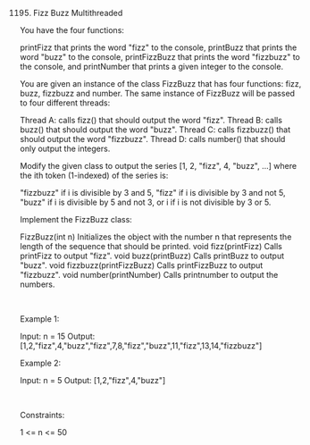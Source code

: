 1195. Fizz Buzz Multithreaded

You have the four functions:

printFizz that prints the word "fizz" to the console,
printBuzz that prints the word "buzz" to the console,
printFizzBuzz that prints the word "fizzbuzz" to the console, and
printNumber that prints a given integer to the console.

You are given an instance of the class FizzBuzz that has four functions: fizz, buzz, fizzbuzz and number. The same instance of FizzBuzz will be passed to four different threads:

Thread A: calls fizz() that should output the word "fizz".
Thread B: calls buzz() that should output the word "buzz".
Thread C: calls fizzbuzz() that should output the word "fizzbuzz".
Thread D: calls number() that should only output the integers.

Modify the given class to output the series [1, 2, "fizz", 4, "buzz", ...] where the ith token (1-indexed) of the series is:

"fizzbuzz" if i is divisible by 3 and 5,
"fizz" if i is divisible by 3 and not 5,
"buzz" if i is divisible by 5 and not 3, or
i if i is not divisible by 3 or 5.

Implement the FizzBuzz class:

FizzBuzz(int n) Initializes the object with the number n that represents the length of the sequence that should be printed.
void fizz(printFizz) Calls printFizz to output "fizz".
void buzz(printBuzz) Calls printBuzz to output "buzz".
void fizzbuzz(printFizzBuzz) Calls printFizzBuzz to output "fizzbuzz".
void number(printNumber) Calls printnumber to output the numbers.

 

Example 1:

Input: n = 15
Output: [1,2,"fizz",4,"buzz","fizz",7,8,"fizz","buzz",11,"fizz",13,14,"fizzbuzz"]


Example 2:

Input: n = 5
Output: [1,2,"fizz",4,"buzz"]


 

Constraints:

1 <= n <= 50